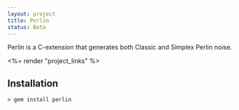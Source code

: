 ```yaml
---
layout: project
title: Perlin
status: Beta
---
```


Perlin is a C-extension that generates both Classic and Simplex Perlin noise.

<%= render "project_links" %>

Installation
------------

    > gem install perlin
